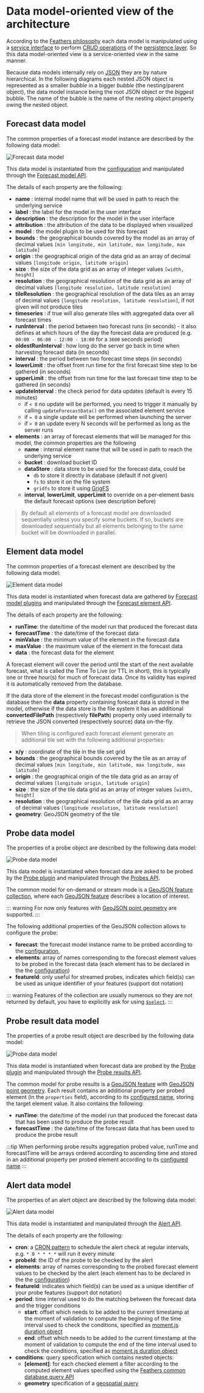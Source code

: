 # Data model-oriented view of the architecture

According to the [Feathers philosophy](https://docs.feathersjs.com/guides/about/philosophy.html) each data model is manipulated using a [service interface](https://docs.feathersjs.com/api/services.html) to perform [CRUD operations](https://en.wikipedia.org/wiki/Create,_read,_update_and_delete) of the [persistence layer](https://docs.feathersjs.com/api/databases/common.html). So this data model-oriented view is a service-oriented view in the same manner.

Because data models internally rely on [JSON](http://www.json.org/) they are by nature hierarchical. In the following diagrams each nested JSON object is represented as a smaller *bubble* in a bigger *bubble* (the nesting/parent object), the data model instance being the root JSON object or the *biggest* bubble. The name of the bubble is the name of the nesting object property owing the nested object.

## Forecast data model

The common properties of a forecast model instance are described by the following data model:

![Forecast data model](./../assets/forecast-data-model.svg)

This data model is instantiated from the [configuration](./../guides/basics.md#configuring) and manipulated through the [Forecast model API](./../api/forecast.md).

The details of each property are the following:
* **name** : internal model name that will be used in path to reach the underlying service
* **label** : the label for the model in the user interface
* **description** : the description for the model in the user interface
* **attribution** : the attribution of the data to be displayed when visualized
* **model** : the model plugin to be used for this forecast
* **bounds** : the geographical bounds covered by the model as an array of decimal values `[min longitude, min latitude, max longitude, max latitude]`
* **origin** : the geographical origin of the data grid as an array of decimal values `[longitude origin, latitude origin]`
* **size** : the size of the data grid as an array of integer values `[width, height]`
* **resolution** : the geographical resolution of the data grid as an array of decimal values `[longitude resolution, latitude resolution]`
* **tileResolution** : the geographical resolution of the data tiles as an array of decimal values `[longitude resolution, latitude resolution]`, if not given will not produce tiles
* **timeseries** : if true will also generate tiles with aggregated data over all forecast times
* **runInterval** : the period between two forecast runs (in seconds) - it also defines at which hours of the day the forecast data are produced (e.g. `00:00 - 06:00 - 12:00 - 18:00` for a `3600` seconds period)
* **oldestRunInterval** : how long do the server go back in time when harvesting forecast data (in seconds)
* **interval** : the period between two forecast time steps (in seconds)
* **lowerLimit** : the offset from run time for the first forecast time step to be gathered (in seconds)
* **upperLimit** : the offset from run time for the last forecast time step to be gathered (in seconds)
* **updateInterval** : the check period for data updates (default is every 15 minutes)
  * if `< 0` no update will be performed, you need to trigger it manually by calling `updateForecastData()` on the associated element service
  * if `= 0` a single update will be performed when launching the server
  * if `> 0` an update every N seconds will be performed as long as the server runs
* **elements** : an array of forecast elements that will be managed for this model, the common properties are the following
  * **name** : internal element name that will be used in path to reach the underlying service
  * **bucket** : download bucket ID
  * **dataStore** : data store to be used for the forecast data, could be
    * `db` to store it directly in database (default if not given)
    * `fs` to store it on the file system
    * `gridfs` to store it using [GrigFS](https://docs.mongodb.com/manual/core/gridfs/)
  * **interval**, **lowerLimit**, **upperLimit** to override on a per-element basis the default forecast options (see description before)

> By default all elements of a forecast model are downloaded sequentially unless you specify some buckets. If so, buckets are downloaded sequentially but all elements belonging to the same bucket will be downloaded in parallel.

## Element data model

The common properties of a forecast element are described by the following data model:

![Element data model](./../assets/element-data-model.svg)

This data model is instantiated when forecast data are gathered by [Forecast model plugins](./../api/plugin.md) and manipulated through the [Forecast element API](./../api/element.md).

The details of each property are the following:
* **runTime**: the date/time of the model run that produced the forecast data
* **forecastTime** : the date/time of the forecast data
* **minValue** : the minimum value of the element in the forecast data
* **maxValue** : the maximum value of the element in the forecast data
* **data** : the forecast data for the element

A forecast element will cover the period until the start of the next available forecast, what is called the Time To Live (or TTL in short), this is typically one or three hour(s) for much of forecast data. Once its validity has expired it is automatically removed from the database.

If the data store of the element in the forecast model configuration is the database then the **data** property containing forecast data is stored in the model, otherwise if the data store is the file system it has an additional **convertedFilePath** (respectively **filePath**) property only used internally to retrieve the JSON converted (respectively source) data on-the-fly.

> When tiling is configured each forecast element generate an additional tile set with the following additional properties:
* **x/y** : coordinate of the tile in the tile set grid
* **bounds** : the geographical bounds covered by the tile as an array of decimal values `[min longitude, min latitude, max longitude, max latitude]`
* **origin** : the geographical origin of the tile data grid as an array of decimal values `[longitude origin, latitude origin]`
* **size** : the size of the tile data grid as an array of integer values `[width, height]`
* **resolution** : the geographical resolution of the tile data grid as an array of decimal values `[longitude resolution, latitude resolution]`
* **geometry**: GeoJSON geometry of the tile

## Probe data model

The properties of a probe object are described by the following data model:

![Probe data model](./../assets/probe-data-model.svg)

This data model is instantiated when forecast data are asked to be probed by the [Probe plugin](./../api/probe.md) and manipulated through the [Probes API](./../api/probe.md#probes-api).

The common model for on-demand or stream mode is a [GeoJSON feature collection](https://tools.ietf.org/html/rfc7946#section-3.3), where each [GeoJSON feature](https://tools.ietf.org/html/rfc7946#section-3.2) describes a location of interest.

::: warning
For now only features with [GeoJSON point geometry](https://tools.ietf.org/html/rfc7946#section-3.1.2) are supported.
:::

The following additional properties of the GeoJSON collection allows to configure the probe:
* **forecast**: the forecast model instance name to be probed according to the [configuration](../guides/basics.md#configuring),
* **elements**: array of names corresponding to the forecast element values to be probed in the forecast data (each element has to be declared in the the [configuration](./../guides/basics.md#configuring))
* **featureId**: only useful for streamed probes, indicates which field(s) can be used as unique identifier of your features (support dot notation)

::: warning
Features of the collection are usually numerous so they are not returned by default, you have to explicitly ask for using [`$select`](https://docs.feathersjs.com/api/databases/querying.html#select).
:::

## Probe result data model

The properties of a probe result object are described by the following data model:

![Probe data model](./../assets/probe-result-data-model.svg)

This data model is instantiated when forecast data are probed by the [Probe plugin](./../api/probe.md) and manipulated through the [Probe results API](./../api/probe.md#probe-results-api).

The common model for probe results is a [GeoJSON feature](https://tools.ietf.org/html/rfc7946#section-3.2) with [GeoJSON point geometry](https://tools.ietf.org/html/rfc7946#section-3.1.2). Each result contains an additional property per probed element (in the `properties` field), according to its [configured name](./../guides/basics.md#configuring), storing the target element value. It also contains the following:
* **runTime**: the date/time of the model run that produced the forecast data that has been used to produce the probe result
* **forecastTime** : the date/time of the forecast data that has been used to produce the probe result

:::tip
When performing probe results aggregation probed value, runTime and forecastTime will be arrays ordered according to ascending time and stored in an additional property per probed element according to its [configured name](./../guides/basics.md#configuring)
::: 

## Alert data model

The properties of an alert object are described by the following data model:

![Alert data model](./../assets/alert-data-model.svg)

This data model is instantiated and manipulated through the [Alert API](./../api/alert.md).

The details of each property are the following:
* **cron**: a [CRON pattern](https://github.com/kelektiv/node-cron) to schedule the alert check at regular intervals, e.g. `* 0 * * * *` will run it every minute
* **probeId**: the ID of the probe to be checked by the alert
* **elements**: array of names corresponding to the probed forecast element values to be checked by the alert (each element has to be declared in the the [configuration](../guides/basics.md#configuring))
* **featureId**: indicates which field(s) can be used as a unique identifier of your probe features (support dot notation)
* **period**: time interval used to do the matching between the forecast data and the trigger conditions
  * **start**: offset which needs to be added to the current timestamp at the moment of validation to compute the beginning of the time interval used to check the conditions, specified as [moment.js duration object](https://momentjs.com/docs/#/manipulating/add/)
  * **end**: offset which needs to be added to the current timestamp at the moment of validation to compute the end of the time interval used to check the conditions, specified as [moment.js duration object](https://momentjs.com/docs/#/manipulating/add/)
* **conditions**: query specification which contains nested objects:
  * **[element]**: for each checked element a filter according to the computed element values specified using the [Feathers common database query API](https://docs.feathersjs.com/api/databases/querying.html)
  * **geometry** specification of a [geospatial query](https://docs.mongodb.com/manual/reference/operator/query/geoWithin/)
